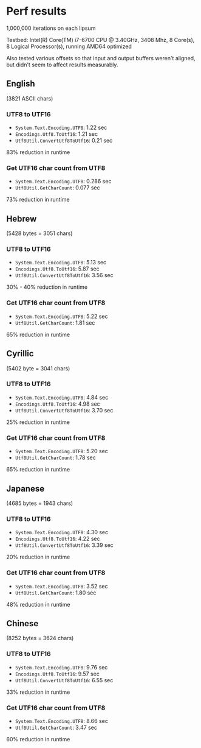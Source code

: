 # Perf results

1,000,000 iterations on each lipsum

Testbed: Intel(R) Core(TM) i7-6700 CPU @ 3.40GHz, 3408 Mhz, 8 Core(s), 8 Logical Processor(s), running AMD64 optimized

Also tested various offsets so that input and output buffers weren't aligned, but didn't seem to affect results measurably.

## English

(3821 ASCII chars)

### UTF8 to UTF16

* `System.Text.Encoding.UTF8`: 1.22 sec
* `Encodings.Utf8.ToUtf16`: 1.21 sec
* `Utf8Util.ConvertUtf8ToUtf16`: 0.21 sec

83% reduction in runtime

### Get UTF16 char count from UTF8

* `System.Text.Encoding.UTF8`: 0.286 sec
* `Utf8Util.GetCharCount`: 0.077 sec

73% reduction in runtime

## Hebrew

(5428 bytes = 3051 chars)

### UTF8 to UTF16

* `System.Text.Encoding.UTF8`: 5.13 sec
* `Encodings.Utf8.ToUtf16`: 5.87 sec
* `Utf8Util.ConvertUtf8ToUtf16`: 3.56 sec

30% - 40% reduction in runtime

### Get UTF16 char count from UTF8

* `System.Text.Encoding.UTF8`: 5.22 sec
* `Utf8Util.GetCharCount`: 1.81 sec

65% reduction in runtime

## Cyrillic

(5402 byte = 3041 chars)

### UTF8 to UTF16

* `System.Text.Encoding.UTF8`: 4.84 sec
* `Encodings.Utf8.ToUtf16`: 4.98 sec
* `Utf8Util.ConvertUtf8ToUtf16`: 3.70 sec

25% reduction in runtime

### Get UTF16 char count from UTF8

* `System.Text.Encoding.UTF8`: 5.20 sec
* `Utf8Util.GetCharCount`: 1.78 sec

65% reduction in runtime

## Japanese

(4685 bytes = 1943 chars)

### UTF8 to UTF16

* `System.Text.Encoding.UTF8`: 4.30 sec
* `Encodings.Utf8.ToUtf16`: 4.22 sec
* `Utf8Util.ConvertUtf8ToUtf16`: 3.39 sec

20% reduction in runtime

### Get UTF16 char count from UTF8

* `System.Text.Encoding.UTF8`: 3.52 sec
* `Utf8Util.GetCharCount`: 1.80 sec

48% reduction in runtime

## Chinese

(8252 bytes = 3624 chars)

### UTF8 to UTF16

* `System.Text.Encoding.UTF8`: 9.76 sec
* `Encodings.Utf8.ToUtf16`: 9.57 sec
* `Utf8Util.ConvertUtf8ToUtf16`: 6.55 sec

33% reduction in runtime

### Get UTF16 char count from UTF8

* `System.Text.Encoding.UTF8`: 8.66 sec
* `Utf8Util.GetCharCount`: 3.47 sec

60% reduction in runtime
